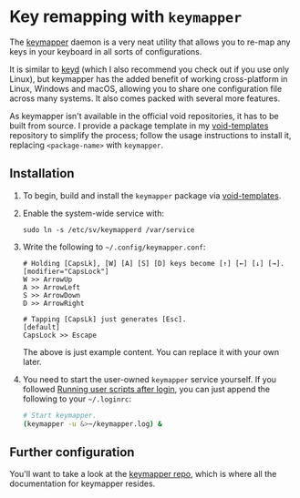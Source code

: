 # Key remapping with `keymapper`

The [keymapper](https://github.com/houmain/keymapper) daemon is a very neat utility that allows you to re-map any keys in your keyboard in all sorts of configurations.

It is similar to [keyd](https://github.com/rvaiya/keyd) (which I also recommend you check out if you use only Linux), but keymapper has the added benefit of working cross-platform in Linux, Windows and macOS, allowing you to share one configuration file across many systems. It also comes packed with several more features.

As keymapper isn't available in the official void repositories, it has to be built from source. I provide a package template in my [void-templates](https://github.com/deimonn/void-templates) repository to simplify the process; follow the usage instructions to install it, replacing `<package-name>` with `keymapper`.

## Installation

1.  To begin, build and install the `keymapper` package via [void-templates](https://github.com/deimonn/void-templates).

2.  Enable the system-wide service with:

    ```Shell
    sudo ln -s /etc/sv/keymapperd /var/service
    ```

3.  Write the following to `~/.config/keymapper.conf`:

    ```
    # Holding [CapsLk], [W] [A] [S] [D] keys become [↑] [←] [↓] [→].
    [modifier="CapsLock"]
    W >> ArrowUp
    A >> ArrowLeft
    S >> ArrowDown
    D >> ArrowRight

    # Tapping [CapsLk] just generates [Esc].
    [default]
    CapsLock >> Escape
    ```

    The above is just example content. You can replace it with your own later.

3.  You need to start the user-owned `keymapper` service yourself. If you followed [Running user scripts after login](../1.%20Installation/Guide.md#running-user-scripts-after-login), you can just append the following to your `~/.loginrc`:

    ```Bash
    # Start keymapper.
    (keymapper -u &>~/keymapper.log) &
    ```

## Further configuration

You'll want to take a look at the [keymapper repo](https://github.com/houmain/keymapper), which is where all the documentation for keymapper resides.
